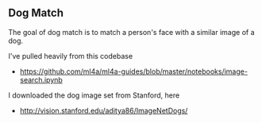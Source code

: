 ## Dog Match

The goal of dog match is to match a person's face with a similar image of a dog.

I've pulled heavily from this codebase
* https://github.com/ml4a/ml4a-guides/blob/master/notebooks/image-search.ipynb

I downloaded the dog image set from Stanford, here
* http://vision.stanford.edu/aditya86/ImageNetDogs/